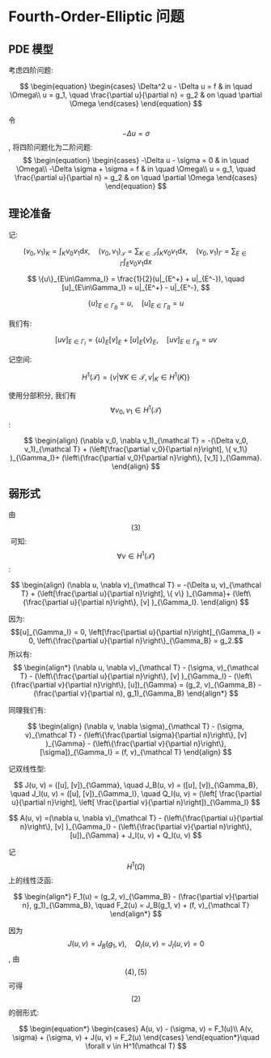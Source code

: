 <script src="https://cdn.mathjax.org/mathjax/latest/MathJax.js?config=TeX-AMS-MML_HTMLorMML" type="text/javascript"></script>
# Fourth-Order-Elliptic 问题

## PDE 模型

考虑四阶问题:

$$
\begin{equation}
\begin{cases}
\Delta^2 u - \Delta u = f & in \quad \Omega\\
u = g_1, \quad \frac{\partial u}{\partial n} = g_2 & on \quad \partial \Omega
\end{cases}
\end{equation}
$$

令 $$-\Delta u = \sigma$$, 将四阶问题化为二阶问题:
$$
\begin{equation}
\begin{cases}
-\Delta u - \sigma = 0 & in \quad \Omega\\
-\Delta \sigma + \sigma = f & in \quad \Omega\\
u = g_1, \quad \frac{\partial u}{\partial n} = g_2 & on \quad \partial \Omega
\end{cases}
\end{equation}
$$

## 理论准备
记:

$$
(v_0, v_1)_K = \int_K v_0v_1 \mathrm dx, \quad (v_0, v_1)_{\mathcal T} = \sum_{K\in \mathcal T}\int_K v_0v_1 \mathrm dx,
\quad (v_0, v_1)_{\Gamma} = \sum_{E\in\Gamma}\int_E v_0v_1 \mathrm dx
$$


$$
\{u\}_{E\in\Gamma_I} = \frac{1}{2}(u|_{E^+} + u|_{E^-}), \quad
[u]_{E\in\Gamma_I} = u|_{E^+} - u|_{E^-},
$$


$$
\{u\}_{E\in\Gamma_B} = u, \quad
[u]_{E\in\Gamma_B} = u
$$

我们有:

$$
[uv]_{E\in\Gamma_I} = \{u\}_E[v]_E + [u]_E\{v\}_E, \quad
[uv]_{E\in\Gamma_B} = uv
$$

记空间:

$$
H^1(\mathcal T) = \{v| \forall K \in \mathcal T, v|_K \in H^1(K)\}
$$

使用分部积分, 我们有 $$\forall v_0, v_1 \in H^1(\mathcal T)$$:

$$
\begin{align}
(\nabla v_0, \nabla v_1)_{\mathcal T} = -(\Delta v_0, v_1)_{\mathcal T} +
(\left[\frac{\partial v_0}{\partial n}\right], \{ v_1\} )_{\Gamma_I}+
(\left\{\frac{\partial v_0}{\partial n}\right\}, [v_1] )_{\Gamma}.
\end{align}
$$

## 弱形式
由 $$(3)$$​ 可知:  $$\forall v\in H^1(\mathcal T)$$:

$$
\begin{align}
(\nabla u, \nabla v)_{\mathcal T} = -(\Delta u, v)_{\mathcal T} +
(\left[\frac{\partial u}{\partial n}\right], \{ v\} )_{\Gamma}+
(\left\{\frac{\partial u}{\partial n}\right\}, [v] )_{\Gamma_I}.
\end{align}
$$

因为: $$[u]_{\Gamma_I} = 0, \left[\frac{\partial u}{\partial n}\right]_{\Gamma_I} = 0, 
\left\{\frac{\partial u}{\partial n}\right\}_{\Gamma_B} = g_2.$$ 所以有:
$$
\begin{align*}
(\nabla u, \nabla v)_{\mathcal T} - (\sigma, v)_{\mathcal T} -
(\left\{\frac{\partial u}{\partial n}\right\}, [v] )_{\Gamma_I} -
(\left\{\frac{\partial v}{\partial n}\right\}, [u])_{\Gamma}
= (g_2, v)_{\Gamma_B} - (\frac{\partial v}{\partial n}, g_1)_{\Gamma_B}
\end{align*}
$$

同理我们有:

$$
\begin{align}
(\nabla v, \nabla \sigma)_{\mathcal T} - (\sigma, v)_{\mathcal T} -
(\left\{\frac{\partial \sigma}{\partial n}\right\}, [v] )_{\Gamma} -
(\left\{\frac{\partial v}{\partial n}\right\}, [\sigma])_{\Gamma_I}
=  (f, v)_{\mathcal T}
\end{align}
$$

记双线性型:

$$
J(u, v) = ([u], [v])_{\Gamma}, \quad J_B(u, v) = ([u], [v])_{\Gamma_B}, \quad J_I(u, v) = ([u], [v])_{\Gamma_I}, \quad
Q_I(u, v) = (\left[ \frac{\partial u}{\partial n}\right], \left[ \frac{\partial v}{\partial n}\right])_{\Gamma_I}
$$

$$
A(u, v)  =(\nabla u, \nabla v)_{\mathcal T} - (\left\{\frac{\partial u}{\partial n}\right\}, [v] )_{\Gamma_I} -
(\left\{\frac{\partial v}{\partial n}\right\}, [u])_{\Gamma} + J_I(u, v) + Q_I(u, v)
$$

记  $$H^1(\Omega)$$​  上的线性泛函:

$$
\begin{align*}
F_1(u) = (g_2, v)_{\Gamma_B} - (\frac{\partial v}{\partial n}, g_1)_{\Gamma_B}, \quad F_2(u) = J_B(g_1, v) + (f, v)_{\mathcal T}
\end{align*}
$$

因为 $$J(u, v) = J_B(g_1, v), \quad Q_I(u, v) = J_I(u, v) = 0$$, 由 $$(4), (5)$$ 可得 $$(2)$$ 的弱形式:

$$
\begin{equation*}
\begin{cases}
A(u, v) - (\sigma, v) = F_1(u)\\
A(v, \sigma) + (\sigma, v) + J(u, v) = F_2(u)
\end{cases}
\end{equation*}\quad \forall v \in H^1(\mathcal T)
$$















